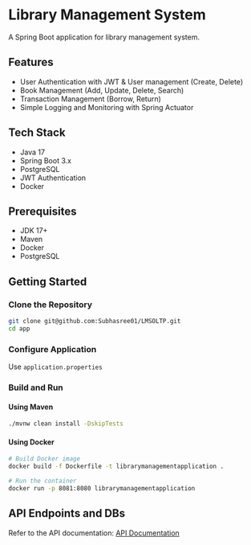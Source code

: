 # Library Management System

A Spring Boot application for library management system.

## Features

- User Authentication with JWT & User management (Create, Delete)
- Book Management (Add, Update, Delete, Search)
- Transaction Management (Borrow, Return)
- Simple Logging and Monitoring with Spring Actuator

## Tech Stack

- Java 17
- Spring Boot 3.x
- PostgreSQL
- JWT Authentication
- Docker

## Prerequisites

- JDK 17+
- Maven
- Docker
- PostgreSQL

## Getting Started

### Clone the Repository

```bash
git clone git@github.com:Subhasree01/LMSOLTP.git
cd app
```

### Configure Application

Use `application.properties` 


### Build and Run

#### Using Maven

```bash
./mvnw clean install -DskipTests

```

#### Using Docker

```bash
# Build Docker image
docker build -f Dockerfile -t librarymanagementapplication .

# Run the container
docker run -p 8081:8080 librarymanagementapplication
```

## API Endpoints and DBs

Refer to the API documentation: [API Documentation](./LMS-API-Documentation.docx)




